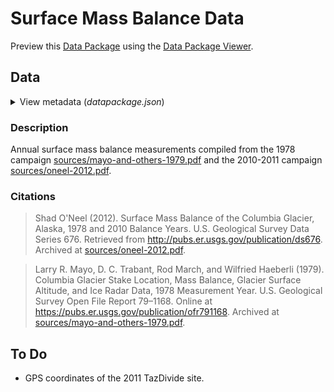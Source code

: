 
Surface Mass Balance Data
=========================

Preview this [Data Package](http://specs.frictionlessdata.io/data-packages/) using the [Data Package Viewer](http://data.okfn.org/tools/view?url=https://github.com/columbia-glacier/mass-balance).

Data
----

<details><summary>View metadata (<i>datapackage.json</i>)</summary>

-   **name**: mass-balance
-   **title**: Columbia Glacier Surface Mass Balance Data
-   **description**: Annual surface mass balance measurements compiled from the 1978 campaign (sources/mayo-and-others-1979.pdf) and the 2010-2011 campaign (sources/oneel-2012.pdf).
-   **version**: 0.1.0
-   **sources**:
    -   \[1\]
        -   **title**: Original data and documentation
        -   **path**: sources/
-   **contributors**:
    -   \[1\]
        -   **title**: Ethan Welty
        -   **email**: <ethan.welty@gmail.com>
        -   **role**: author
    -   \[2\]
        -   **title**: Shad O'Neel
        -   **role**: Led the 2010-2011 campaign and reduced the data from the 1978 campaign
-   **resources**:
    -   \[1\]
        -   **name**: data
        -   **path**: data/data.csv
        -   **title**: Mass balance data
        -   **schema**:
            -   **fields**:
                -   \[1\]
                    -   **name**: year
                    -   **type**: date
                    -   **format**: %Y
                    -   **description**: Mass balance year
                -   \[2\]
                    -   **name**: name
                    -   **type**: string
                    -   **description**: Site name
                -   \[3\]
                    -   **name**: alt\_name
                    -   **type**: string
                    -   **description**: Alternate site name
                -   \[4\]
                    -   **name**: longitude
                    -   **type**: number
                    -   **description**: Longitude (WGS84, EPSG:4326)
                    -   **unit**: °
                -   \[5\]
                    -   **name**: latitude
                    -   **type**: number
                    -   **description**: Latitude (WGS84, EPSG:4326)
                    -   **unit**: °
                -   \[6\]
                    -   **name**: elevation
                    -   **type**: number
                    -   **description**: Elevation (height above the WGS84 ellipsoid)
                    -   **unit**: m
                -   \[7\]
                    -   **name**: annual\_balance\_we
                    -   **type**: number
                    -   **description**: Water-equivalent annual mass balance (from autumn the previous year to autumn of the current year)
                    -   **unit**: m </details>

### Description

Annual surface mass balance measurements compiled from the 1978 campaign [sources/mayo-and-others-1979.pdf](sources/mayo-and-others-1979.pdf) and the 2010-2011 campaign [sources/oneel-2012.pdf](sources/oneel-2012.pdf).

### Citations

> Shad O'Neel (2012). Surface Mass Balance of the Columbia Glacier, Alaska, 1978 and 2010 Balance Years. U.S. Geological Survey Data Series 676. Retrieved from <http://pubs.er.usgs.gov/publication/ds676>. Archived at [sources/oneel-2012.pdf](sources/oneel-2012.pdf).

> Larry R. Mayo, D. C. Trabant, Rod March, and Wilfried Haeberli (1979). Columbia Glacier Stake Location, Mass Balance, Glacier Surface Altitude, and Ice Radar Data, 1978 Measurement Year. U.S. Geological Survey Open File Report 79–1168. Online at <https://pubs.er.usgs.gov/publication/ofr791168>. Archived at [sources/mayo-and-others-1979.pdf](sources/mayo-and-others-1979.pdf).

To Do
-----

-   GPS coordinates of the 2011 TazDivide site.
